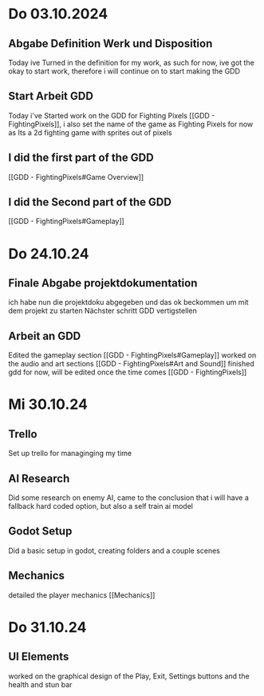 # Do 03.10.2024
## Abgabe Definition Werk und Disposition
Today ive Turned in the definition for my work, as such for now, ive got the okay to start work, therefore i will continue on to start making the GDD

## Start Arbeit GDD
Today i've Started work on the GDD for Fighting Pixels [[GDD - FightingPixels]], i also set the name of the game as Fighting Pixels for now as Its a 2d fighting game with sprites out of pixels

## I did the first part of the GDD
[[GDD - FightingPixels#Game Overview]]
## I did the Second part of the GDD
[[GDD - FightingPixels#Gameplay]]
# Do 24.10.24
## Finale Abgabe projektdokumentation
ich habe nun die projektdoku abgegeben  und das ok beckommen um mit dem projekt zu starten
Nächster schritt GDD vertigstellen

## Arbeit an GDD
Edited the gameplay section
[[GDD - FightingPixels#Gameplay]]
worked on the audio and art sections
[[GDD - FightingPixels#Art and Sound]]
finished gdd for now, will be edited once the time comes
[[GDD - FightingPixels]]
# Mi 30.10.24
## Trello
Set up trello for managinging my time
## AI Research
Did some research on enemy AI, came to the conclusion that i will have a fallback hard coded option, but also a self train ai model
## Godot Setup
Did a basic setup in godot, creating folders and a couple scenes
## Mechanics
detailed the player mechanics [[Mechanics]]

# Do 31.10.24
## UI Elements
worked on the graphical design of the Play, Exit, Settings buttons and the health and stun bar